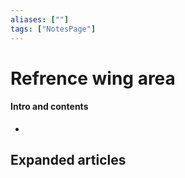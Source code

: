 ```yaml
---
aliases: [""]
tags: ["NotesPage"]
---
```


# Refrence wing area

#### Intro and contents
- 


## Expanded articles

